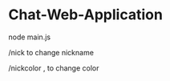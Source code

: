 # Chat-Web-Application
node main.js

/nick <name> to change nickname


/nickcolor ,<RRGGBB> to change color